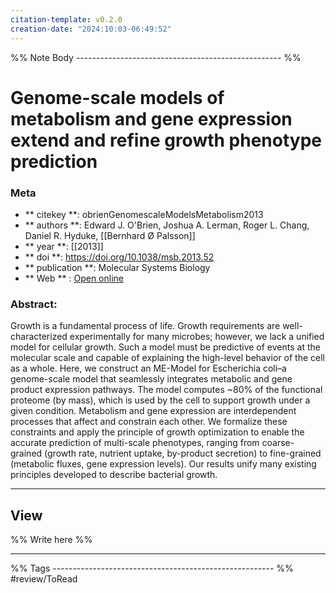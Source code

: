 ```yaml
---
citation-template: v0.2.0
creation-date: "2024:10:03-06:49:52"
---
```


%% Note Body --------------------------------------------------- %%
# Genome-scale models of metabolism and gene expression extend and refine growth phenotype prediction

### Meta
- ** citekey **: obrienGenomescaleModelsMetabolism2013
- ** authors **: Edward J. O'Brien, Joshua A. Lerman, Roger L. Chang, Daniel R. Hyduke, [[Bernhard Ø Palsson]]
- ** year **: [[2013]]
- ** doi **: https://doi.org/10.1038/msb.2013.52
- ** publication **: Molecular Systems Biology
- ** Web ** : [Open online]()


### Abstract:
Growth is a fundamental process of life. Growth requirements are well-characterized experimentally for many microbes; however, we lack a unified model for cellular growth. Such a model must be predictive of events at the molecular scale and capable of explaining the high-level behavior of the cell as a whole. Here, we construct an ME-Model for Escherichia coli–a genome-scale model that seamlessly integrates metabolic and gene product expression pathways. The model computes ~80% of the functional proteome (by mass), which is used by the cell to support growth under a given condition. Metabolism and gene expression are interdependent processes that affect and constrain each other. We formalize these constraints and apply the principle of growth optimization to enable the accurate prediction of multi-scale phenotypes, ranging from coarse-grained (growth rate, nutrient uptake, by-product secretion) to fine-grained (metabolic fluxes, gene expression levels). Our results unify many existing principles developed to describe bacterial growth.

___

## View

%% Write here %%





___
%% Tags  ------------------------------------------------------- %%
#review/ToRead